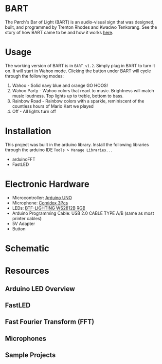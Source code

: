 # BART
The Pørch's Bar of Light (BART) is an audio-visual sign that was designed, built, and programmed by Trenton Rhodes and Kwadwo Tenkorang. See the story of how BART came to be and how it works [here](https://wordpress.its.virginia.edu/TLP_TLC/2020/12/01/bart/).

# Usage
The working version of BART is in `BART_v1.2`. Simply plug in BART to turn it on. It will start in Wahoo mode. Clicking the button under BART will cycle through the following modes:
1. Wahoo - Solid navy blue and orange GO HOOS!
2. Wahoo Party - Wahoo colors that react to music. Brightness will match music loudness. Top lights up to treble, bottom to bass.
3. Rainbow Road - Rainbow colors with a sparkle, reminiscent of the countless hours of Mario Kart we played
4. Off - All lights turn off 

# Installation
This project was built in the arduino library. Install the following libraries through the arduino IDE `Tools > Manage Libraries...`
- arduinoFFT
- FastLED

# Electronic Hardware
- Microcontroller: [Arduino UNO](https://www.amazon.com/Arduino-A000066-ARDUINO-UNO-R3/dp/B008GRTSV6/ref=sr_1_3?dchild=1&keywords=arduino+uno&qid=1626229232&sr=8-3)
- Microphone: [Comidox 3Pcs](https://www.amazon.com/gp/product/B07J6N734S/ref=ppx_yo_dt_b_search_asin_image?ie=UTF8&psc=1)
- LEDs: [BTF-LIGHTING WS2812B RGB](https://www.amazon.com/BTF-LIGHTING-60pixels-Individually-Addressable-Non-waterproof/dp/B01CDTED80/ref=sr_1_19?dchild=1&keywords=ws2812b&qid=1601686283&refinements=p_85%3A2470955011&rnid=2470954011&rps=1&sr=8-19)
- Arduino Programming Cable: USB 2.0 CABLE TYPE A/B (same as most printer cables)
- 5V Adapter 
- Button

# Schematic

# Resources

## Arduino LED Overview

## FastLED

## Fast Fourier Transform (FFT)

## Microphones

## Sample Projects


